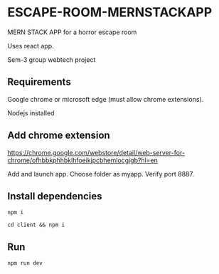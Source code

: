 # ESCAPE-ROOM-MERNSTACKAPP

MERN STACK APP for a horror escape room

Uses react app.

Sem-3 group webtech project

## Requirements

Google chrome or microsoft edge (must allow chrome extensions).

Nodejs installed

## Add chrome extension

https://chrome.google.com/webstore/detail/web-server-for-chrome/ofhbbkphhbklhfoeikjpcbhemlocgigb?hl=en

Add and launch app.
Choose folder as myapp. Verify port 8887.

## Install dependencies

`npm i`

`cd client && npm i`

## Run

`npm run dev`



